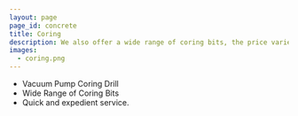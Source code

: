 ```yaml
---
layout: page
page_id: concrete
title: Coring
description: We also offer a wide range of coring bits, the price varies with the core size. Please specify the desired size.
images: 
  - coring.png
---
```

* Vacuum Pump Coring Drill
* Wide Range of Coring Bits
* Quick and expedient service.
